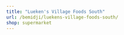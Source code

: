 ```yaml
---
title: "Lueken's Village Foods South"
url: /bemidji/luekens-village-foods-south/
shop: supermarket
---
```

